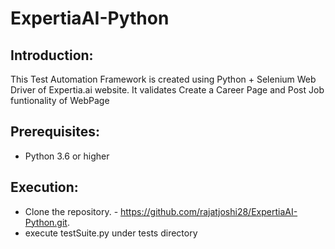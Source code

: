 # ExpertiaAI-Python

Introduction:
---------------

This Test Automation Framework is created using Python + Selenium Web Driver of Expertia.ai website. It validates Create a Career Page and Post Job funtionality of WebPage


Prerequisites:
---------------
*	Python 3.6 or higher



Execution:
---------------
*	Clone the repository. - https://github.com/rajatjoshi28/ExpertiaAI-Python.git.
*	execute testSuite.py under tests directory

